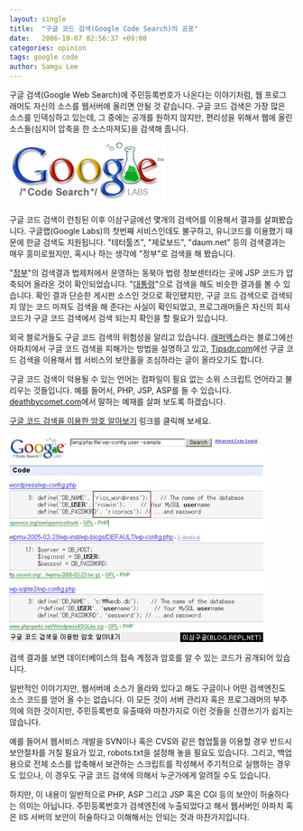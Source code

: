 ```yaml
---
layout: single
title:  "구글 코드 검색(Google Code Search)의 공포"
date:   2006-10-07 02:56:37 +09:00
categories: opinion
tags: google code
author: Samgu Lee
---
```

구글 검색(Google Web Search)에 주민등록번호가 나온다는 이야기처럼, 웹 프로그래머도 자신의 소스를 웹서버에 올리면 안될 것 같습니다. 구글 코드 검색은 가장 많은 소스를 인덱싱하고 있는데, 그 중에는 공개를 원하지 않지만, 편리성을 위해서 웹에 올린 소스들(심지어 압축을 한 소스마져도)을 검색해 줍니다.

![구글 코드 검색 로고](/assets/codesearch_logo.gif)

구글 코드 검색이 런칭된 이후 이삼구글에선 몇개의 검색어를 이용해서 결과를 살펴봤습니다. 구글랩(Google Labs)의 첫번째 서비스인데도 불구하고, 유니코드를 이용했기 때문에 한글 검색도 지원됩니다. "테터툴즈", "제로보드", "daum.net" 등의 검색결과는 매우 흥미로웠지만, 혹시나 하는 생각에 "정부"로 검색을 해 봤습니다.

"[정부](http://www.google.com/codesearch?q=%EC%A0%95%EB%B6%80&btnG=Search+Code)"의 검색결과 법제처에서 운영하는 동북아 법령 정보센터라는 곳에 JSP 코드가 압축되어 올라온 것이 확인되었습니다. "[대통령](http://www.google.com/codesearch?hl=en&lr=&q=%EB%8C%80%ED%86%B5%EB%A0%B9&btnG=Search)"으로 검색을 해도 비슷한 결과를 볼 수 있습니다. 확인 결과 단순한 게시판 소스인 것으로 확인됐지만, 구글 코드 검색으로 검색되지 않는 코드 마져도 검색을 해 준다는 사실이 확인되었고, 프로그래머들은 자신의 회사 코드가 구글 코드 검색에서 검색 되는지 확인을 할 필요가 있습니다.

외국 블로거들도 구글 코드 검색의 위험성을 알리고 있습니다. [래퍼엑스](http://www.reaper-x.com/2006/10/07/google-codesearch-launched-and-another-problem-has-arise.htm)라는 블로그에선 아파치에서 구글 코드 검색을 피해가는 방법을 설명하고 있고, [Tipsdr.com](http://www.tipsdr.com/?p=442)에선 구글 코드 검색을 이용해서 웹 서비스의 보안홀을 조심하라는 글이 올라오기도 합니다.

구글 코드 검색이 악용될 수 있는 언어는 컴파일이 필요 없는 소위 스크립트 언어라고 불리우는 것들입니다. 예를 들어서, PHP, JSP, ASP를 들 수 있습니다. [deathbycomet.com](http://deathbycomet.com/2006/10/05/some-of-your-db-passwords-are-belong-to-us/)에서 말하는 예재를 살펴 보도록 하겠습니다.

[구글 코드 검색을 이용한 암호 알아보기](http://google.com/codesearch?hl=en&lr=&q=lang%3Aphp+file%3Awp-config+user+-sample&btnG=Search) 링크를 클릭해 보세요.

![구글 코드 검색을 이용한 암호 알아내기](/assets/hack_with_google_code.jpg)

검색 결과를 보면 데이터베이스의 접속 계정과 암호를 알 수 있는 코드가 공개되어 있습니다.

일반적인 이야기지만, 웹서버에 소스가 올라와 있다고 해도 구글이나 어떤 검색엔진도 소스 코드를 얻어 올 수는 없습니다. 이 모든 것이 서버 관리자 혹은 프로그래머의 부주의에 의한 것이지만, 주민등록번호 유출때와 마찬가지로 이런 것들을 신경쓰기가 쉽지는 않습니다.

예를 들어서 웹서비스 개발을 SVN이나 혹은 CVS와 같은 협업툴을 이용할 경우 반드시 보안절차를 거칠 필요가 있고, robots.txt을 설정해 놓을 필요도 있습니다. 그리고, 백업용으로 전체 소스를 압축해서 보관하는 스크립트를 작성해서 주기적으로 실행하는 경우도 있으나, 이 경우도 구글 코드 검색에 의해서 누군가에게 알려질 수도 있습니다.

하지만, 이 내용이 일반적으로 PHP, ASP 그리고 JSP 혹은 CGI 등의 보안이 허술하다는 의미는 아닙니다. 주민등록번호가 검색엔진에 누출되었다고 해서 웹서버인 아파치 혹은 IIS 서버의 보안이 허술하다고 이해해서는 안되는 것과 마찬가지입니다.
